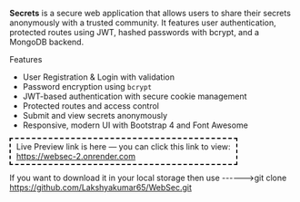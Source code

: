 **Secrets** is a secure web application that allows users to share their secrets anonymously with a trusted community. It features user authentication, protected routes using JWT, hashed passwords with bcrypt, and a MongoDB backend.

Features
- User Registration & Login with validation
-  Password encryption using `bcrypt`
-  JWT-based authentication with secure cookie management
-  Protected routes and access control
-  Submit and view secrets anonymously
-  Responsive, modern UI with Bootstrap 4 and Font Awesome

  
  <div style="border: 2px dashed #000; padding: 5px 10px; display: inline-block;">
  Live Preview link is here — you can click this link to view:<br>
   <a href="https://websec-2.onrender.com" target="_blank">https://websec-2.onrender.com</a>
  </div>

If you want to download it in your local storage then use
  ------>git clone https://github.com/Lakshyakumar65/WebSec.git
  
